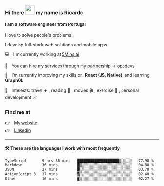 ### Hi there <img src="https://raw.githubusercontent.com/iampavangandhi/iampavangandhi/master/gifs/Hi.gif" width="30"> my name is Ricardo
#### I am a software engineer from Portugal
I love to solve people's problems.

I develop full-stack web solutions and mobile apps.

💻  &nbsp; I'm currently working at <a href="https://5mins.ai/">5Mins.ai</a>

💼  &nbsp; You can hire my services through my partnership -> <a href="https://github.com/opodevs">opodevs</a>

🌱 &nbsp; I’m currently improving my skills on: **React (JS, Native)**, and learning **GraphQL**

💙 &nbsp; Interests: travel ✈️ , reading 📖 , movies 🎬 , exercise 🏃 , personal development 📈

### Find me at

<p align="left">
  👉  &nbsp;
  <a href="https://ricardopbarbosa.com" target="_blank">
    My website
  </a>
  <br/>
  👉 &nbsp;
  <a href="https://www.linkedin.com/in/ricardopbarbosa" target="_blank">
    Linkedin
  </a>
</p>

<hr />

#### 🛠 These are the languages I work with most frequently
<!--START_SECTION:waka-->

```txt
TypeScript       9 hrs 36 mins   ███████████████████▒░░░░░   77.98 %
Markdown         36 mins         █▒░░░░░░░░░░░░░░░░░░░░░░░   04.88 %
JSON             27 mins         █░░░░░░░░░░░░░░░░░░░░░░░░   03.78 %
ActionScript 3   17 mins         ▓░░░░░░░░░░░░░░░░░░░░░░░░   02.40 %
Other            16 mins         ▓░░░░░░░░░░░░░░░░░░░░░░░░   02.27 %
```

<!--END_SECTION:waka-->
